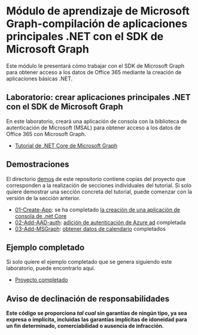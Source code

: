# <a name="microsoft-graph-training-module---build-net-core-apps-with-the-microsoft-graph-sdk"></a>Módulo de aprendizaje de Microsoft Graph-compilación de aplicaciones principales .NET con el SDK de Microsoft Graph

Este módulo le presentará cómo trabajar con el SDK de Microsoft Graph para obtener acceso a los datos de Office 365 mediante la creación de aplicaciones básicas .NET.

## <a name="lab---build-net-core-apps-with-the-microsoft-graph-sdk"></a>Laboratorio: crear aplicaciones principales .NET con el SDK de Microsoft Graph

En este laboratorio, creará una aplicación de consola con la biblioteca de autenticación de Microsoft (MSAL) para obtener acceso a los datos de Office 365 con Microsoft Graph.

- [Tutorial de .NET Core de Microsoft Graph](https://docs.microsoft.com/graph/tutorials/dotnet-core)

## <a name="demos"></a>Demostraciones

El directorio [demos](./demos) de este repositorio contiene copias del proyecto que corresponden a la realización de secciones individuales del tutorial. Si solo quiere demostrar una sección concreta del tutorial, puede comenzar con la versión de la sección anterior.

- [01-Create-App](demos/01-create-app): se ha completado [la creación de una aplicación de consola de .net Core](https://docs.microsoft.com/graph/tutorials/dotnet-core?tutorial-step=1)
- [02-Add-AAD-auth](demos/02-add-aad-auth): [adición de autenticación de Azure ad](https://docs.microsoft.com/graph/tutorials/dotnet-core?tutorial-step=3) completada
- [03-Add-MSGraph](demos/03-add-msgraph): [obtener datos de calendario](https://docs.microsoft.com/graph/tutorials/dotnet-core?tutorial-step=4) completados

## <a name="completed-sample"></a>Ejemplo completado

Si solo quiere el ejemplo completado que se genera siguiendo este laboratorio, puede encontrarlo aquí.

- [Proyecto completado](demos/03-add-msgraph)

## <a name="disclaimer"></a>Aviso de declinación de responsabilidades

**Este código se proporciona _tal cual_ sin garantías de ningún tipo, ya sea expresa o implícita, incluidas las garantías implícitas de idoneidad para un fin determinado, comerciabilidad o ausencia de infracción.**
